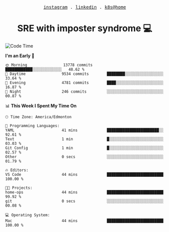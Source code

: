 <p align="center">
  <samp>
    <a href="https://www.instagram.com/lildrunkensmurf/">instagram</a> .
    <a href="https://www.linkedin.com/in/joryirving/">linkedin</a> .
    <a href="https://github.com/joryirving/k3s-home-cluster">k8s@home</a>
  </samp>
</p>

<h1 align="center">
  SRE with imposter syndrome 💻
</h1>

<!--START_SECTION:waka-->
![Code Time](http://img.shields.io/badge/Code%20Time-121%20hrs%2042%20mins-blue)

**I'm an Early 🐤** 

```text
🌞 Morning                13778 commits       ████████████░░░░░░░░░░░░░   48.62 % 
🌆 Daytime                9534 commits        ████████░░░░░░░░░░░░░░░░░   33.64 % 
🌃 Evening                4781 commits        ████░░░░░░░░░░░░░░░░░░░░░   16.87 % 
🌙 Night                  246 commits         ░░░░░░░░░░░░░░░░░░░░░░░░░   00.87 % 
```


📊 **This Week I Spent My Time On** 

```text
🕑︎ Time Zone: America/Edmonton

💬 Programming Languages: 
YAML                     41 mins             ███████████████████████░░   92.61 % 
Text                     1 min               █░░░░░░░░░░░░░░░░░░░░░░░░   03.03 % 
Git Config               1 min               █░░░░░░░░░░░░░░░░░░░░░░░░   02.57 % 
Other                    0 secs              ░░░░░░░░░░░░░░░░░░░░░░░░░   01.79 % 

🔥 Editors: 
VS Code                  44 mins             █████████████████████████   100.00 % 

🐱‍💻 Projects: 
home-ops                 44 mins             █████████████████████████   99.92 % 
git                      0 secs              ░░░░░░░░░░░░░░░░░░░░░░░░░   00.08 % 

💻 Operating System: 
Mac                      44 mins             █████████████████████████   100.00 % 
```


<!--END_SECTION:waka-->